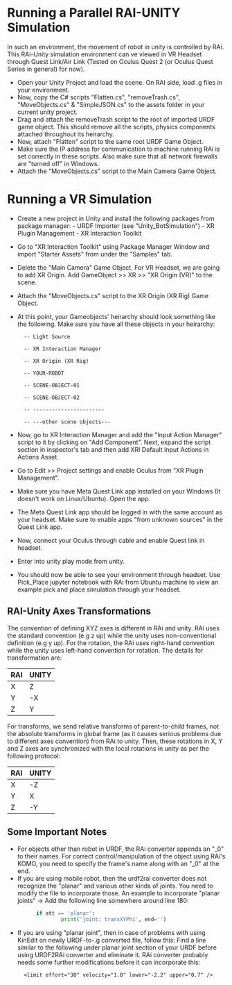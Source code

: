 # Running a Parallel RAI-UNITY Simulation
In such an environment, the movement of robot in unity is controlled by RAi. This RAi-Unity simulation environment can ve viewed in VR Headset through Quest Link/Air Link (Tested on Oculus Quest 2 (or Oculus Quest Series in general) for now).

- Open your Unity Project and load the scene. On RAI side, load .g files in your environment.
- Now, copy the C# scripts "Flatten.cs", "removeTrash.cs", "MoveObjects.cs" & "SimpleJSON.cs" to the assets folder in your current unity project.
- Drag and attach the removeTrash script to the root of imported URDF game object. This should remove all the scripts, physics components attached throughout its heirarchy.
- Now, attach "Flatten" script to the same root URDF Game Object.
- Make sure the IP address for communication to machine running RAi is set correctly in these scripts. Also make sure that all network firewalls are "turned off" in Windows.
- Attach the "MoveObjects.cs" script to the Main Camera Game Object.

# Running a VR Simulation
- Create a new project in Unity and install the following packages from package manager:
        - URDF Importer (see "Unity_BotSimulation")
        - XR Plugin Management
        - XR Interaction Toolkit
- Go to "XR Interaction Toolkit" using Package Manager Window and import "Starter Assets" from under the "Samples" tab.
- Delete the "Main Camera" Game Object. For VR Headset, we are going to add XR Origin. Add GameObject >> XR >> "XR Origin (VR)" to the scene.
- Attach the "MoveObjects.cs" script to the XR Origin (XR Rig) Game Object.
- At this point, your Gameobjects' heirarchy should look something like the following. Make sure you have all these objects in your heirarchy:
  
        -- Light Source
  
        -- XR Interaction Manager
  
        -- XR Origin (XR Rig)
  
        -- YOUR-ROBOT
  
        -- SCENE-OBJECT-01
  
        -- SCENE-OBJECT-02
  
        -- -----------------------
  
        -- ---other scene objects---
  
- Now, go to XR Interaction Manager and add the "Input Action Manager" script to it by clicking on "Add Component". Next, expand the script section in inspector's tab and then add XRI Default Input Actions in Actions Asset.
- Go to Edit >> Project settings and enable Oculus from "XR Plugin Management".
- Make sure you have Meta Quest Link app installed on your Windows (It doesn't work on Linux/Ubuntu). Open the app. 
- The Meta Quest Link app should be logged in with the same account as your headset. Make sure to enable apps "from unknown sources" in the Quest Link app.
- Now, connect your Oculus through cable and enable Quest link in headset.
- Enter into unity play mode from unity.
- You should now be able to see your environment through headset. Use Pick_Place jupyter notebook with RAi from Ubuntu machine to view an example pick and place simulation through your headset.  


## RAI-Unity Axes Transformations   

The convention of defining XYZ axes is different in RAi and unity. RAi uses the standard convention (e.g z up) while the unity uses non-conventional definition (e.g y up). For the rotation, the RAi uses right-hand convention while the unity uses left-hand convention for rotation. The details for transformation are:


| RAI  | UNITY |
|------|-------|
| X    | Z    |
| Y    | -X     |
| Z    | Y    |

For transforms, we send relative transforms of parent-to-child frames, not the absolute transforms in global frame (as it causes serious problems due to different axes convention) from RAi to unity. Then, these rotations in X, Y and Z axes are synchronized with the local rotations in unity as per the following protocol:


| RAI  | UNITY |
|------|-------|
| X    | -Z    |
| Y    | X     |
| Z    | -Y    |


## Some Important Notes
- For objects other than robot in URDF, the RAi converter appends an "_0" to their names. For correct control/manipulation of the object using RAi's KOMO, you need to specify the frame's name along with an "_0" at the end.
- If you are using mobile robot, then the urdf2rai converter does not recognize the "planar" and various other kinds of joints. You need to modify the file to incorporate those. An example to incorporate "planar joints" -> Add the following line somewhere around line 180:
  ```python
        if att == 'planar':
                print('joint: transXYPhi', end='')

- If you are using "planar joint", then in case of problems with using KinEdit on newly URDF-to-.g converted file, follow this: Find a line similar to the following under planar joint section of your URDF before using URDF2RAi converter and eliminate it. RAi converter probably needs some further modifications before it can incorporate this:
  ```urdf
    <limit effort="30" velocity="1.0" lower="-2.2" upper="0.7" />
